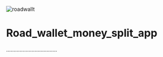 ![roadwallt](https://github.com/Ash914027/Road_wallet_money_split_app/assets/119170180/5fa532d8-4a9f-44f1-bdad-9867c14713a5)
# Road_wallet_money_split_app
..................................
